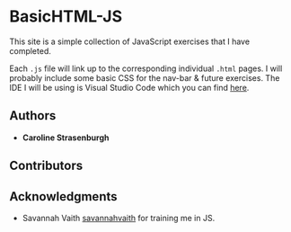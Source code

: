 # BasicHTML-JS

This site is a simple collection of JavaScript exercises that I have completed.

Each `.js` file will link up to the corresponding individual `.html` pages. I will probably include some basic CSS for the nav-bar & future exercises. The IDE I will be using is Visual Studio Code which you can find [here](https://code.visualstudio.com/).

## Authors

* **Caroline Strasenburgh**

## Contributors


## Acknowledgments
* Savannah Vaith [savannahvaith](https://github.com/savannahvaith) for training me in JS.
